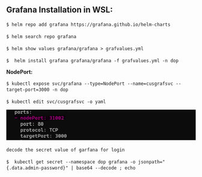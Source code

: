 ## **Grafana Installation in WSL:**

    $ helm repo add grafana https://grafana.github.io/helm-charts

    $ helm search repo grafana

    $ helm show values grafana/grafana > grafvalues.yml

    $  helm install grafana grafana/grafana -f grafvalues.yml -n dop

**NodePort:** 


    $ kubectl expose svc/grafana --type=NodePort --name=cusgrafsvc --target-port=3000 -n dop

    $ kubectl edit svc/cusgrafsvc -o yaml

![image1](grafana/garf1.png)

    decode the secret value of garfana for login

    $  kubectl get secret --namespace dop grafana -o jsonpath="{.data.admin-password}" | base64 --decode ; echo